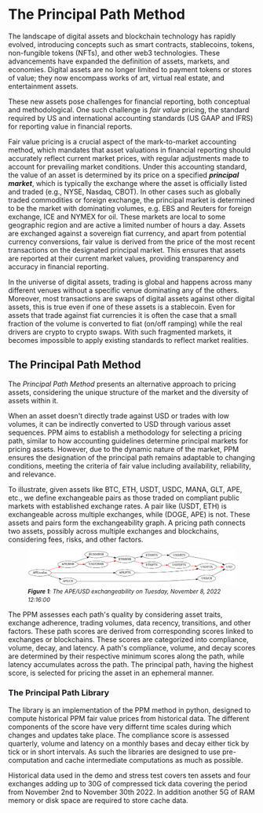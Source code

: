 # The Principal Path Method

The landscape of digital assets and blockchain technology has rapidly evolved, introducing concepts such as smart contracts, stablecoins, tokens, non-fungible tokens (NFTs), and other web3 technologies. These advancements have expanded the definition of assets, markets, and economies. Digital assets are no longer limited to payment tokens or stores of value; they now encompass works of art, virtual real estate, and entertainment assets.

These new assets pose challenges for financial reporting, both conceptual and methodological. One such challenge is _fair value_ pricing, the standard required by US and international accounting standards (US GAAP and IFRS) for reporting value in financial reports.

Fair value pricing is a crucial aspect of the mark-to-market accounting method, which mandates that asset valuations in financial reporting should accurately reflect current market prices, with regular adjustments made to account for prevailing market conditions. Under this accounting standard, the value of an asset is determined by its price on a specified **_principal market_**, which is typically the exchange where the asset is officially listed and traded (e.g., NYSE, Nasdaq, CBOT). In other cases such as globally traded commodities or foreign exchange, the principal market is determined to be the market with dominating volumes, e.g. EBS and Reuters for foreign exchange, ICE and NYMEX for oil. These markets are local to some geographic region and are active a limited number of hours a day. Assets are exchanged against a sovereign fiat currency, and apart from potential currency conversions, fair value is derived from the price of the most recent transactions on the designated principal market. This ensures that assets are reported at their current market values, providing transparency and accuracy in financial reporting.

In the universe of digital assets, trading is global and happens across many different venues without a specific venue dominating any of the others. Moreover, most transactions are swaps of digital assets against other digital assets, this is true even if one of these assets is a stablecoin. Even for assets that trade against fiat currencies it is often the case that a small fraction of the volume is converted to fiat (on/off ramping) while the real drivers are crypto to crypto swaps. With such fragmented markets, it becomes impossible to apply existing standards to reflect market realities.

## The Principal Path Method

The _Principal Path Method_ presents an alternative approach to pricing assets, considering the unique structure of the market and the diversity of assets within it.

When an asset doesn't directly trade against USD or trades with low volumes, it can be indirectly converted to USD through various asset sequences. PPM aims to establish a methodology for selecting a pricing path, similar to how accounting guidelines determine principal markets for pricing assets. However, due to the dynamic nature of the market, PPM ensures the designation of the principal path remains adaptable to changing conditions, meeting the criteria of fair value including availability, reliability, and relevance.

To illustrate, given assets like BTC, ETH, USDT, USDC, MANA, GLT, APE, etc., we define exchangeable pairs as those traded on compliant public markets with established exchange rates. A pair like (USDT, ETH) is exchangeable across multiple exchanges, while (DOGE, APE) is not. These assets and pairs form the exchangeability graph. A pricing path connects two assets, possibly across multiple exchanges and blockchains, considering fees, risks, and other factors. 
<figure>
  <img src="figures/APE_1667909760.png" alt="APE_1667909760">
  <figcaption>
    <small><em><strong>Figure 1</strong>: The APE/USD exchangeability on Tuesday, November 8, 2022 12:16:00</em></small>
  </figcaption>
</figure>

 <bf><bf>

The PPM assesses each path's quality by considering asset traits, exchange adherence, trading volumes, data recency, transitions, and other factors. These path scores are derived from corresponding scores linked to exchanges or blockchains. These scores are categorized into compliance, volume, decay, and latency. A path's compliance, volume, and decay scores are determined by their respective minimum scores along the path, while latency accumulates across the path. The principal path, having the highest score, is selected for pricing the asset in an ephemeral manner.

<!-- [APE_1667909760](figures/APE_1667909760.png) -->

### The Principal Path Library
The library is an implementation of the PPM method in python, designed to compute historical PPM fair value prices from historical data. The different components of the score have very differnt time scales during which changes and updates take place. The compliance score is assessed quarterly, volume and latency on a monthly bases and decay either tick by tick or in short intervals. As such the libraries are designed to use pre-computation and cache intermediate computations as much as possible. 

Historical data used in the demo and stress test covers ten assets and four exchanges adding up to 30G of compressed tick data covering the period from November 2nd to November 30th 2022. In addition another 5G of RAM memory or disk space are required to store cache data.